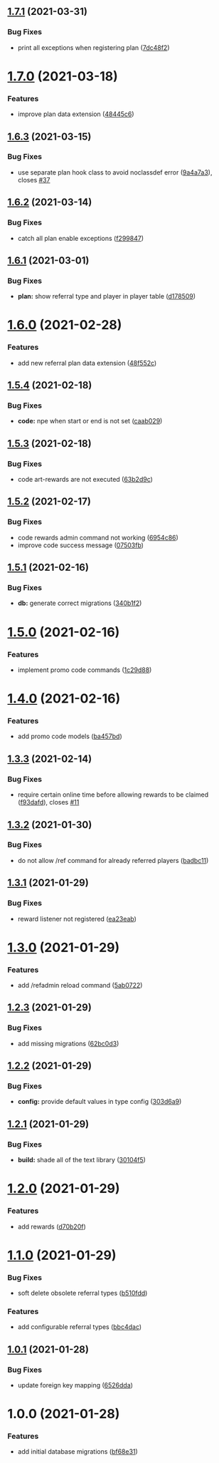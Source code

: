 ## [1.7.1](https://github.com/raidcraft/rcreferrals/compare/v1.7.0...v1.7.1) (2021-03-31)


### Bug Fixes

* print all exceptions when registering plan ([7dc48f2](https://github.com/raidcraft/rcreferrals/commit/7dc48f292edb27344d42c78d0d54a832a0754f33))

# [1.7.0](https://github.com/raidcraft/rcreferrals/compare/v1.6.3...v1.7.0) (2021-03-18)


### Features

* improve plan data extension ([48445c6](https://github.com/raidcraft/rcreferrals/commit/48445c6f450a7c5f3444dbd5273a78c9c51e627c))

## [1.6.3](https://github.com/raidcraft/rcreferrals/compare/v1.6.2...v1.6.3) (2021-03-15)


### Bug Fixes

* use separate plan hook class to avoid noclassdef error ([9a4a7a3](https://github.com/raidcraft/rcreferrals/commit/9a4a7a343bf1eef8a258a02936d1ead831e1d793)), closes [#37](https://github.com/raidcraft/rcreferrals/issues/37)

## [1.6.2](https://github.com/raidcraft/rcreferrals/compare/v1.6.1...v1.6.2) (2021-03-14)


### Bug Fixes

* catch all plan enable exceptions ([f299847](https://github.com/raidcraft/rcreferrals/commit/f299847164e29898c58cacf2f43212a321322b02))

## [1.6.1](https://github.com/raidcraft/rcreferrals/compare/v1.6.0...v1.6.1) (2021-03-01)


### Bug Fixes

* **plan:** show referral type and player in player table ([d178509](https://github.com/raidcraft/rcreferrals/commit/d17850904673f62c0767d1d0c30427ea450baeca))

# [1.6.0](https://github.com/raidcraft/rcreferrals/compare/v1.5.4...v1.6.0) (2021-02-28)


### Features

* add new referral plan data extension ([48f552c](https://github.com/raidcraft/rcreferrals/commit/48f552c86ad60419ba1426f91eb5da894526d16a))

## [1.5.4](https://github.com/raidcraft/rcreferrals/compare/v1.5.3...v1.5.4) (2021-02-18)


### Bug Fixes

* **code:** npe when start or end is not set ([caab029](https://github.com/raidcraft/rcreferrals/commit/caab029ff35b3b51d5b1fd108c2838cda1eb8a30))

## [1.5.3](https://github.com/raidcraft/rcreferrals/compare/v1.5.2...v1.5.3) (2021-02-18)


### Bug Fixes

* code art-rewards are not executed ([63b2d9c](https://github.com/raidcraft/rcreferrals/commit/63b2d9c73188c0f51ec62bb581366c7f1579b59a))

## [1.5.2](https://github.com/raidcraft/rcreferrals/compare/v1.5.1...v1.5.2) (2021-02-17)


### Bug Fixes

* code rewards admin command not working ([6954c86](https://github.com/raidcraft/rcreferrals/commit/6954c86cbb7b4380473b17d522c8ec1d3a75babf))
* improve code success message ([07503fb](https://github.com/raidcraft/rcreferrals/commit/07503fbf45f0236e7e8064f302170f2282b2d92d))

## [1.5.1](https://github.com/raidcraft/rcreferrals/compare/v1.5.0...v1.5.1) (2021-02-16)


### Bug Fixes

* **db:** generate correct migrations ([340b1f2](https://github.com/raidcraft/rcreferrals/commit/340b1f2c77c96ced0e7d39451122ca42e0245b16))

# [1.5.0](https://github.com/raidcraft/rcreferrals/compare/v1.4.0...v1.5.0) (2021-02-16)


### Features

* implement promo code commands ([1c29d88](https://github.com/raidcraft/rcreferrals/commit/1c29d8876d3f6f1bfdfb2348dd4951a70407b9c8))

# [1.4.0](https://github.com/raidcraft/rcreferrals/compare/v1.3.3...v1.4.0) (2021-02-16)


### Features

* add promo code models ([ba457bd](https://github.com/raidcraft/rcreferrals/commit/ba457bdacc15b8e60fcb14f3d0d8b4bd3e8be3b0))

## [1.3.3](https://github.com/raidcraft/rcreferrals/compare/v1.3.2...v1.3.3) (2021-02-14)


### Bug Fixes

* require certain online time before allowing rewards to be claimed ([f93dafd](https://github.com/raidcraft/rcreferrals/commit/f93dafd257fc1e9c40f5bf27011f1ec7376b872f)), closes [#11](https://github.com/raidcraft/rcreferrals/issues/11)

## [1.3.2](https://github.com/raidcraft/rcreferrals/compare/v1.3.1...v1.3.2) (2021-01-30)


### Bug Fixes

* do not allow /ref command for already referred players ([badbc11](https://github.com/raidcraft/rcreferrals/commit/badbc1129b55932ab96ceb7a5d8ab052176ac3e5))

## [1.3.1](https://github.com/raidcraft/rcreferrals/compare/v1.3.0...v1.3.1) (2021-01-29)


### Bug Fixes

* reward listener not registered ([ea23eab](https://github.com/raidcraft/rcreferrals/commit/ea23eab9f5250ad7c0d2444e32e2553192f6fccf))

# [1.3.0](https://github.com/raidcraft/rcreferrals/compare/v1.2.3...v1.3.0) (2021-01-29)


### Features

* add /refadmin reload command ([5ab0722](https://github.com/raidcraft/rcreferrals/commit/5ab0722a1d101dfb5a6872342eee50a1d21bb871))

## [1.2.3](https://github.com/raidcraft/rcreferrals/compare/v1.2.2...v1.2.3) (2021-01-29)


### Bug Fixes

* add missing migrations ([62bc0d3](https://github.com/raidcraft/rcreferrals/commit/62bc0d35f2022b8d93fb2103064630f005f4a26e))

## [1.2.2](https://github.com/raidcraft/rcreferrals/compare/v1.2.1...v1.2.2) (2021-01-29)


### Bug Fixes

* **config:** provide default values in type config ([303d6a9](https://github.com/raidcraft/rcreferrals/commit/303d6a992394ae6ad0a1105b2e91a8d63d3890d0))

## [1.2.1](https://github.com/raidcraft/rcreferrals/compare/v1.2.0...v1.2.1) (2021-01-29)


### Bug Fixes

* **build:** shade all of the text library ([30104f5](https://github.com/raidcraft/rcreferrals/commit/30104f5466fea5f0e4d023896295a039d64a0cbb))

# [1.2.0](https://github.com/raidcraft/rcreferrals/compare/v1.1.0...v1.2.0) (2021-01-29)


### Features

* add rewards ([d70b20f](https://github.com/raidcraft/rcreferrals/commit/d70b20feef970dd0d75fe1f21fa02cd97960e558))

# [1.1.0](https://github.com/raidcraft/rcreferrals/compare/v1.0.1...v1.1.0) (2021-01-29)


### Bug Fixes

* soft delete obsolete referral types ([b510fdd](https://github.com/raidcraft/rcreferrals/commit/b510fdd7007985690bb0cd6f9a1dbc4da2e97931))


### Features

* add configurable referral types ([bbc4dac](https://github.com/raidcraft/rcreferrals/commit/bbc4dac015ea05e84c7edd3fd058e6ac1da06013))

## [1.0.1](https://github.com/raidcraft/rcreferrals/compare/v1.0.0...v1.0.1) (2021-01-28)


### Bug Fixes

* update foreign key mapping ([6526dda](https://github.com/raidcraft/rcreferrals/commit/6526ddacf1ac14b7fe5550569b3d06caceffc1bb))

# 1.0.0 (2021-01-28)


### Features

* add initial database migrations ([bf68e31](https://github.com/raidcraft/rcreferrals/commit/bf68e3189f36025062f9d1fc10f1a1d5c6a10878))
